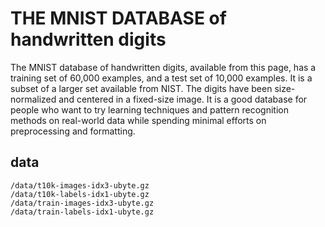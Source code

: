 THE MNIST DATABASE of handwritten digits
===
The MNIST database of handwritten digits, available from this page, has a training set of 60,000 examples, and a test set of 10,000 examples. It is a subset of a larger set available from NIST. The digits have been size-normalized and centered in a fixed-size image.
It is a good database for people who want to try learning techniques and pattern recognition methods on real-world data while spending minimal efforts on preprocessing and formatting.

## data
```
/data/t10k-images-idx3-ubyte.gz
/data/t10k-labels-idx1-ubyte.gz
/data/train-images-idx3-ubyte.gz
/data/train-labels-idx1-ubyte.gz
```

